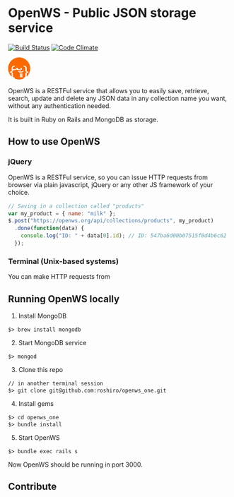 # OpenWS - Public JSON storage service

[![Build Status](https://travis-ci.org/roshiro/openws_one.svg?branch=master)](https://travis-ci.org/roshiro/openws_one)
[![Code Climate](https://codeclimate.com/github/roshiro/openws_one/badges/gpa.svg)](https://codeclimate.com/github/roshiro/openws_one)

<img src="public/static-images/logo.svg" width="50">

OpenWS is a RESTFul service that allows you to easily save, retrieve, search, update and delete any JSON data in any collection name you want, without any authentication needed.

It is built in Ruby on Rails and MongoDB as storage.

## How to use OpenWS

### jQuery

OpenWS is a RESTFul service, so you can issue HTTP requests from browser via plain javascript, jQuery or any other JS framework of your choice.

```javascript
// Saving in a collection called "products"
var my_product = { name: "milk" };
$.post("https://openws.org/api/collections/products", my_product)
  .done(function(data) {
    console.log("ID: " + data[0].id); // ID: 547ba6d00b07515f0d4b6c62
  });
```

### Terminal (Unix-based systems)
You can make HTTP requests from


## Running OpenWS locally

1. Install MongoDB
```
$> brew install mongodb
```
2. Start MongoDB service
```
$> mongod
```
3. Clone this repo
```
// in another terminal session
$> git clone git@github.com:roshiro/openws_one.git
```
4. Install gems
```
$> cd openws_one
$> bundle install
```
5. Start OpenWS
```
$> bundle exec rails s
```
Now OpenWS should be running in port 3000.


## Contribute
